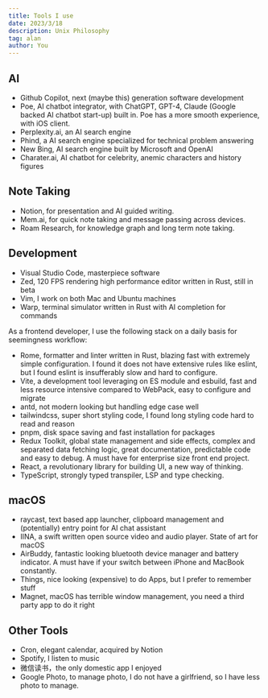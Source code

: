 ```yaml
---
title: Tools I use
date: 2023/3/18
description: Unix Philosophy
tag: alan
author: You
---
```


## AI

- Github Copilot, next (maybe this) generation software development
- Poe, AI chatbot integrator, with ChatGPT, GPT-4, Claude (Google backed AI chatbot start-up) built in. Poe has a more smooth experience, with iOS client.
- Perplexity.ai, an AI search engine
- Phind, a AI search engine specialized for technical problem answering
- New Bing, AI search engine built by Microsoft and OpenAI
- Charater.ai, AI chatbot for celebrity, anemic characters and history figures

## Note Taking

- Notion, for presentation and AI guided writing.
- Mem.ai, for quick note taking and message passing across devices.
- Roam Research, for knowledge graph and long term note taking.

## Development

- Visual Studio Code, masterpiece software
- Zed, 120 FPS rendering high performance editor written in Rust, still in beta
- Vim, I work on both Mac and Ubuntu machines
- Warp, terminal simulator written in Rust with AI completion for commands

As a frontend developer, I use the following stack on a daily basis for seemingness workflow:

- Rome, formatter and linter written in Rust, blazing fast with extremely simple configuration. I found it does not have extensive rules like eslint, but I found eslint is insufferably slow and hard to configure.
- Vite, a development tool leveraging on ES module and esbuild, fast and less resource intensive compared to WebPack, easy to configure and migrate
- antd, not modern looking but handling edge case well
- tailwindcss, super short styling code, I found long styling code hard to read and reason
- pnpm, disk space saving and fast installation for packages
- Redux Toolkit, global state management and side effects, complex and separated data fetching logic, great documentation, predictable code and easy to debug. A must have for enterprise size front end project.
- React, a revolutionary library for building UI, a new way of thinking.
- TypeScript, strongly typed transpiler, LSP and type checking.

## macOS

- raycast, text based app launcher, clipboard management and (potentially) entry point for AI chat assistant
- IINA, a swift written open source video and audio player. State of art for macOS
- AirBuddy, fantastic looking bluetooth device manager and battery indicator. A must have if your switch between iPhone and MacBook constantly.
- Things, nice looking (expensive) to do Apps, but I prefer to remember stuff
- Magnet, macOS has terrible window management, you need a third party app to do it right

## Other Tools

- Cron, elegant calendar, acquired by Notion
- Spotify, I listen to music
- 微信读书，the only domestic app I enjoyed
- Google Photo, to manage photo, I do not have a girlfriend, so I have less photo to manage.
